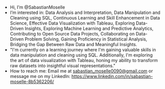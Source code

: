 - Hi, I’m @SabastianMoselle
- I’m interested in: Data Analysis and Interpretation, Data Manipulation and Cleaning using SQL, Continuous Learning and Skill Enhancement in Data Science, Effective Data Visualization with Tableau, Exploring Data-Driven Insights, Exploring Machine Learning and Predictive Analytics, Contributing to Open Source Data Projects, Collaborating on Data-Driven Problem Solving, Gaining Proficiency in Statistical Analysis, Bridging the Gap Between Raw Data and Meaningful Insights.
-  "I'm currently on a learning journey where I'm gaining valuable skills in data manipulation and cleaning using SQL. Additionally, I'm exploring the art of data visualization with Tableau, honing my ability to transform raw datasets into insightful visual representations."
- How to reach me: Email me at sabastian_moselle0090@gmail.com or message me on my LinkedIn: https://www.linkedin.com/in/sabastian-moselle-8b5362206/

<!---
SabastianMoselle/SabastianMoselle is a ✨ special ✨ repository because its `README.md` (this file) appears on your GitHub profile.
You can click the Preview link to take a look at your changes.
--->
